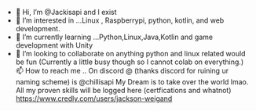 - 👋 Hi, I’m @Jackisapi and I exist
- 👀 I’m interested in ...Linux , Raspberrypi, python, kotlin, and web development.
- 🌱 I’m currently learning ...Python,Linux,Java,Kotlin and game development with Unity
- 💞️ I’m looking to collaborate on anything python and linux related would be fun (Currently a little busy though so I cannot colab on everything.)
 📫 How to reach me .. On discord @ (thanks discord for ruining ur naming scheme) is @chillisapi
 My Dream is to take over the world lmao.
All my proven skills will be logged here (certfications and whatnot) https://www.credly.com/users/jackson-weigand 
<!---
Jackisapi/Jackisapi is a ✨ special ✨ repository because its `README.md` (this file) appears on your GitHub profile.
You can click the Preview link to take a look at your changes.
--->
